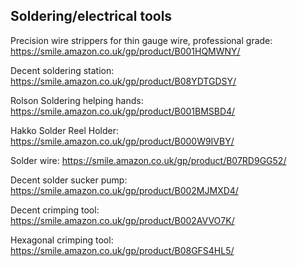 ## Soldering/electrical tools

Precision wire strippers for thin gauge wire, professional grade: https://smile.amazon.co.uk/gp/product/B001HQMWNY/

Decent soldering station: https://smile.amazon.co.uk/gp/product/B08YDTGDSY/

Rolson Soldering helping hands: https://smile.amazon.co.uk/gp/product/B001BMSBD4/

Hakko Solder Reel Holder: https://smile.amazon.co.uk/gp/product/B000W9IVBY/

Solder wire: https://smile.amazon.co.uk/gp/product/B07RD9GG52/

Decent solder sucker pump: https://smile.amazon.co.uk/gp/product/B002MJMXD4/

Decent crimping tool: https://smile.amazon.co.uk/gp/product/B002AVVO7K/

Hexagonal crimping tool: https://smile.amazon.co.uk/gp/product/B08GFS4HL5/
